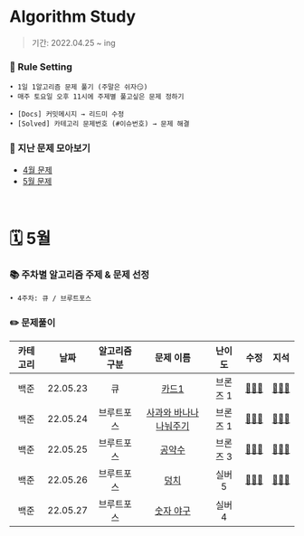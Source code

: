 # Algorithm Study
> 기간: 2022.04.25 ~ ing  

### 📌 Rule Setting
    • 1일 1알고리즘 문제 풀기 (주말은 쉬자😏)  
    • 매주 토요일 오후 11시에 주제별 풀고싶은 문제 정하기

```
• [Docs] 커밋메시지 → 리드미 수정
• [Solved] 카테고리 문제번호 (#이슈번호) → 문제 해결 
```

### 👀 지난 문제 모아보기
- [4월 문제](모아보기/4월문제.md)
- [5월 문제](모아보기/5월문제.md)

</br>

# 🗓 5월
### 📚 주차별 알고리즘 주제 & 문제 선정
    • 4주차: 큐 / 브루트포스


### ✏️ 문제풀이
| 카테고리 | 날짜 | 알고리즘 구분 | 문제 이름 | 난이도 | 수정 | 지석 |  
| :----------: | :----------: | :----------: | :----------: | :----------: | :----------: | :----------: | 
| 백준 | 22.05.23 | 큐 | [카드1](https://www.acmicpc.net/problem/2161) | 브론즈 1 | [🙆🏻‍♀️](수정/Stack_Queue/BOJ2161.md) | [🙆🏻‍♂️](지석/Stack_Queue/BOJ2161.md) |
| 백준 | 22.05.24 | 브루트포스 | [사과와 바나나 나눠주기](https://www.acmicpc.net/problem/14914) | 브론즈 1 | [🙆🏻‍♀️](수정/Brute-Force/BOJ14914.md) | [🙆🏻‍♂️](지석/Brute-Force/BOJ14914.md) |
| 백준 | 22.05.25 | 브루트포스 | [공약수](https://www.acmicpc.net/problem/5618) | 브론즈 3 | [🙆🏻‍♀️](수정/Brute-Force/BOJ5618.md) | [🙆🏻‍♂️](지석/Brute-Force/BOJ5618.md) |
| 백준 | 22.05.26 | 브루트포스 | [덩치](https://www.acmicpc.net/problem/7568) | 실버 5 | [🙆🏻‍♀️](수정/Brute-Force/BOJ7568.md) | [🙆🏻‍♂️](지석/Brute-Force/BOJ7568.md) |
| 백준 | 22.05.27 | 브루트포스 | [숫자 야구](https://www.acmicpc.net/problem/2503) | 실버 4 |  |  |

